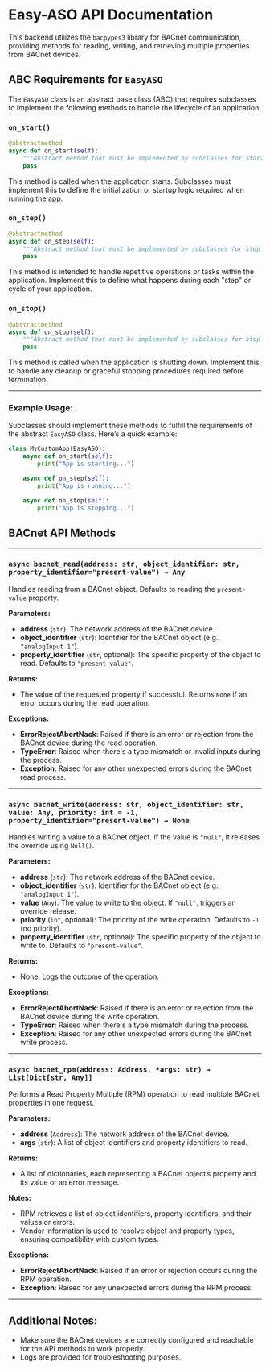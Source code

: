 
# Easy-ASO API Documentation

This backend utilizes the `bacpypes3` library for BACnet communication, providing methods for reading, writing, and retrieving multiple properties from BACnet devices.

## ABC Requirements for `EasyASO`

The `EasyASO` class is an abstract base class (ABC) that requires subclasses to implement the following methods to handle the lifecycle of an application.

### `on_start()`
```python
@abstractmethod
async def on_start(self):
    """Abstract method that must be implemented by subclasses for start logic."""
    pass
```
This method is called when the application starts. Subclasses must implement this to define the initialization or startup logic required when running the app.

### `on_step()`
```python
@abstractmethod
async def on_step(self):
    """Abstract method that must be implemented by subclasses for step logic."""
    pass
```
This method is intended to handle repetitive operations or tasks within the application. Implement this to define what happens during each "step" or cycle of your application.

### `on_stop()`
```python
@abstractmethod
async def on_stop(self):
    """Abstract method that must be implemented by subclasses for stop logic."""
    pass
```
This method is called when the application is shutting down. Implement this to handle any cleanup or graceful stopping procedures required before termination.

---

### Example Usage:

Subclasses should implement these methods to fulfill the requirements of the abstract `EasyASO` class. Here’s a quick example:

```python
class MyCustomApp(EasyASO):
    async def on_start(self):
        print("App is starting...")

    async def on_step(self):
        print("App is running...")

    async def on_stop(self):
        print("App is stopping...")
```

## BACnet API Methods

---

### `async bacnet_read(address: str, object_identifier: str, property_identifier="present-value") → Any`

Handles reading from a BACnet object. Defaults to reading the `present-value` property.

**Parameters:**
- **address** (`str`): The network address of the BACnet device.
- **object_identifier** (`str`): Identifier for the BACnet object (e.g., `"analogInput 1"`).
- **property_identifier** (`str`, optional): The specific property of the object to read. Defaults to `"present-value"`.

**Returns:**
- The value of the requested property if successful. Returns `None` if an error occurs during the read operation.

**Exceptions:**
- **ErrorRejectAbortNack**: Raised if there is an error or rejection from the BACnet device during the read operation.
- **TypeError**: Raised when there's a type mismatch or invalid inputs during the process.
- **Exception**: Raised for any other unexpected errors during the BACnet read process.

---

### `async bacnet_write(address: str, object_identifier: str, value: Any, priority: int = -1, property_identifier="present-value") → None`

Handles writing a value to a BACnet object. If the value is `"null"`, it releases the override using `Null()`.

**Parameters:**
- **address** (`str`): The network address of the BACnet device.
- **object_identifier** (`str`): Identifier for the BACnet object (e.g., `"analogInput 1"`).
- **value** (`Any`): The value to write to the object. If `"null"`, triggers an override release.
- **priority** (`int`, optional): The priority of the write operation. Defaults to `-1` (no priority).
- **property_identifier** (`str`, optional): The specific property of the object to write to. Defaults to `"present-value"`.

**Returns:**
- None. Logs the outcome of the operation.

**Exceptions:**
- **ErrorRejectAbortNack**: Raised if there is an error or rejection from the BACnet device during the write operation.
- **TypeError**: Raised when there's a type mismatch during the process.
- **Exception**: Raised for any other unexpected errors during the BACnet write process.

---

### `async bacnet_rpm(address: Address, *args: str) → List[Dict[str, Any]]`

Performs a Read Property Multiple (RPM) operation to read multiple BACnet properties in one request.

**Parameters:**
- **address** (`Address`): The network address of the BACnet device.
- **args** (`str`): A list of object identifiers and property identifiers to read.

**Returns:**
- A list of dictionaries, each representing a BACnet object’s property and its value or an error message.

**Notes:**
- RPM retrieves a list of object identifiers, property identifiers, and their values or errors.
- Vendor information is used to resolve object and property types, ensuring compatibility with custom types.

**Exceptions:**
- **ErrorRejectAbortNack**: Raised if an error or rejection occurs during the RPM operation.
- **Exception**: Raised for any unexpected errors during the RPM process.

---

## Additional Notes:
- Make sure the BACnet devices are correctly configured and reachable for the API methods to work properly.
- Logs are provided for troubleshooting purposes.
